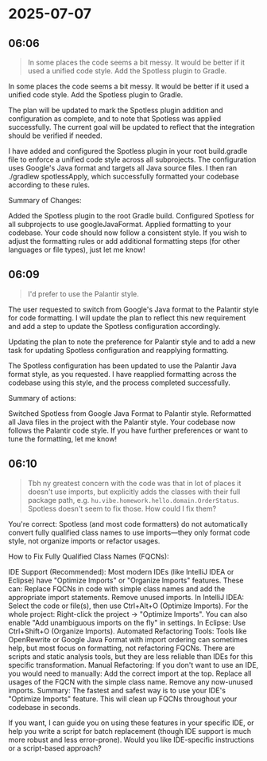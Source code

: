 # 2025-07-07

## 06:06

> In some places the code seems a bit messy. It would be better if it used a unified code style. Add the Spotless plugin to Gradle.

In some places the code seems a bit messy. It would be better if it used a unified code style. Add the Spotless plugin to Gradle.

The plan will be updated to mark the Spotless plugin addition and configuration as complete, and to note that Spotless was applied successfully. The current goal will be updated to reflect that the integration should be verified if needed.

I have added and configured the Spotless plugin in your root 
build.gradle
 file to enforce a unified code style across all subprojects. The configuration uses Google's Java format and targets all Java source files. I then ran ./gradlew spotlessApply, which successfully formatted your codebase according to these rules.

Summary of Changes:

Added the Spotless plugin to the root Gradle build.
Configured Spotless for all subprojects to use googleJavaFormat.
Applied formatting to your codebase.
Your code should now follow a consistent style. If you wish to adjust the formatting rules or add additional formatting steps (for other languages or file types), just let me know!

## 06:09

> I'd prefer to use the Palantir style.

The user requested to switch from Google's Java format to the Palantir style for code formatting. I will update the plan to reflect this new requirement and add a step to update the Spotless configuration accordingly.

Updating the plan to note the preference for Palantir style and to add a new task for updating Spotless configuration and reapplying formatting.

The Spotless configuration has been updated to use the Palantir Java format style, as you requested. I have reapplied formatting across the codebase using this style, and the process completed successfully.

Summary of actions:

Switched Spotless from Google Java Format to Palantir style.
Reformatted all Java files in the project with the Palantir style.
Your codebase now follows the Palantir code style. If you have further preferences or want to tune the formatting, let me know!

## 06:10

> Tbh ny greatest concern with the code was that in lot of places it doesn't use imports, but explicitly adds the classes with their full package path, e.g. `hu.vibe.homework.hello.domain.OrderStatus`. Spotless doesn't seem to fix those. How could I fix them?

You're correct: Spotless (and most code formatters) do not automatically convert fully qualified class names to use imports—they only format code style, not organize imports or refactor usages.

How to Fix Fully Qualified Class Names (FQCNs):

IDE Support (Recommended):
Most modern IDEs (like IntelliJ IDEA or Eclipse) have "Optimize Imports" or "Organize Imports" features. These can:
Replace FQCNs in code with simple class names and add the appropriate import statements.
Remove unused imports.
In IntelliJ IDEA:
Select the code or file(s), then use Ctrl+Alt+O (Optimize Imports).
For the whole project: Right-click the project → "Optimize Imports".
You can also enable "Add unambiguous imports on the fly" in settings.
In Eclipse:
Use Ctrl+Shift+O (Organize Imports).
Automated Refactoring Tools:
Tools like OpenRewrite or Google Java Format with import ordering can sometimes help, but most focus on formatting, not refactoring FQCNs.
There are scripts and static analysis tools, but they are less reliable than IDEs for this specific transformation.
Manual Refactoring:
If you don't want to use an IDE, you would need to manually:
Add the correct import at the top.
Replace all usages of the FQCN with the simple class name.
Remove any now-unused imports.
Summary:
The fastest and safest way is to use your IDE's "Optimize Imports" feature. This will clean up FQCNs throughout your codebase in seconds.

If you want, I can guide you on using these features in your specific IDE, or help you write a script for batch replacement (though IDE support is much more robust and less error-prone). Would you like IDE-specific instructions or a script-based approach?

